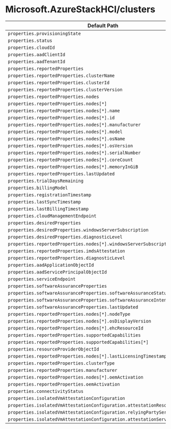 # Microsoft.AzureStackHCI/clusters

| Default Path | Alias |
|---|---|
| `properties.provisioningState` | `Microsoft.AzureStackHCI/clusters/provisioningState` |
| `properties.status` | `Microsoft.AzureStackHCI/clusters/status` |
| `properties.cloudId` | `Microsoft.AzureStackHCI/clusters/cloudId` |
| `properties.aadClientId` | `Microsoft.AzureStackHCI/clusters/aadClientId` |
| `properties.aadTenantId` | `Microsoft.AzureStackHCI/clusters/aadTenantId` |
| `properties.reportedProperties` | `Microsoft.AzureStackHCI/clusters/reportedProperties` |
| `properties.reportedProperties.clusterName` | `Microsoft.AzureStackHCI/clusters/reportedProperties.clusterName` |
| `properties.reportedProperties.clusterId` | `Microsoft.AzureStackHCI/clusters/reportedProperties.clusterId` |
| `properties.reportedProperties.clusterVersion` | `Microsoft.AzureStackHCI/clusters/reportedProperties.clusterVersion` |
| `properties.reportedProperties.nodes` | `Microsoft.AzureStackHCI/clusters/reportedProperties.nodes` |
| `properties.reportedProperties.nodes[*]` | `Microsoft.AzureStackHCI/clusters/reportedProperties.nodes[*]` |
| `properties.reportedProperties.nodes[*].name` | `Microsoft.AzureStackHCI/clusters/reportedProperties.nodes[*].name` |
| `properties.reportedProperties.nodes[*].id` | `Microsoft.AzureStackHCI/clusters/reportedProperties.nodes[*].id` |
| `properties.reportedProperties.nodes[*].manufacturer` | `Microsoft.AzureStackHCI/clusters/reportedProperties.nodes[*].manufacturer` |
| `properties.reportedProperties.nodes[*].model` | `Microsoft.AzureStackHCI/clusters/reportedProperties.nodes[*].model` |
| `properties.reportedProperties.nodes[*].osName` | `Microsoft.AzureStackHCI/clusters/reportedProperties.nodes[*].osName` |
| `properties.reportedProperties.nodes[*].osVersion` | `Microsoft.AzureStackHCI/clusters/reportedProperties.nodes[*].osVersion` |
| `properties.reportedProperties.nodes[*].serialNumber` | `Microsoft.AzureStackHCI/clusters/reportedProperties.nodes[*].serialNumber` |
| `properties.reportedProperties.nodes[*].coreCount` | `Microsoft.AzureStackHCI/clusters/reportedProperties.nodes[*].coreCount` |
| `properties.reportedProperties.nodes[*].memoryInGiB` | `Microsoft.AzureStackHCI/clusters/reportedProperties.nodes[*].memoryInGiB` |
| `properties.reportedProperties.lastUpdated` | `Microsoft.AzureStackHCI/clusters/reportedProperties.lastUpdated` |
| `properties.trialDaysRemaining` | `Microsoft.AzureStackHCI/clusters/trialDaysRemaining` |
| `properties.billingModel` | `Microsoft.AzureStackHCI/clusters/billingModel` |
| `properties.registrationTimestamp` | `Microsoft.AzureStackHCI/clusters/registrationTimestamp` |
| `properties.lastSyncTimestamp` | `Microsoft.AzureStackHCI/clusters/lastSyncTimestamp` |
| `properties.lastBillingTimestamp` | `Microsoft.AzureStackHCI/clusters/lastBillingTimestamp` |
| `properties.cloudManagementEndpoint` | `Microsoft.AzureStackHCI/clusters/cloudManagementEndpoint` |
| `properties.desiredProperties` | `Microsoft.AzureStackHCI/clusters/desiredProperties` |
| `properties.desiredProperties.windowsServerSubscription` | `Microsoft.AzureStackHCI/clusters/desiredProperties.windowsServerSubscription` |
| `properties.desiredProperties.diagnosticLevel` | `Microsoft.AzureStackHCI/clusters/desiredProperties.diagnosticLevel` |
| `properties.reportedProperties.nodes[*].windowsServerSubscription` | `Microsoft.AzureStackHCI/clusters/reportedProperties.nodes[*].windowsServerSubscription` |
| `properties.reportedProperties.imdsAttestation` | `Microsoft.AzureStackHCI/clusters/reportedProperties.imdsAttestation` |
| `properties.reportedProperties.diagnosticLevel` | `Microsoft.AzureStackHCI/clusters/reportedProperties.diagnosticLevel` |
| `properties.aadApplicationObjectId` | `Microsoft.AzureStackHCI/clusters/aadApplicationObjectId` |
| `properties.aadServicePrincipalObjectId` | `Microsoft.AzureStackHCI/clusters/aadServicePrincipalObjectId` |
| `properties.serviceEndpoint` | `Microsoft.AzureStackHCI/clusters/serviceEndpoint` |
| `properties.softwareAssuranceProperties` | `Microsoft.AzureStackHCI/clusters/softwareAssuranceProperties` |
| `properties.softwareAssuranceProperties.softwareAssuranceStatus` | `Microsoft.AzureStackHCI/clusters/softwareAssuranceProperties.softwareAssuranceStatus` |
| `properties.softwareAssuranceProperties.softwareAssuranceIntent` | `Microsoft.AzureStackHCI/clusters/softwareAssuranceProperties.softwareAssuranceIntent` |
| `properties.softwareAssuranceProperties.lastUpdated` | `Microsoft.AzureStackHCI/clusters/softwareAssuranceProperties.lastUpdated` |
| `properties.reportedProperties.nodes[*].nodeType` | `Microsoft.AzureStackHCI/clusters/reportedProperties.nodes[*].nodeType` |
| `properties.reportedProperties.nodes[*].osDisplayVersion` | `Microsoft.AzureStackHCI/clusters/reportedProperties.nodes[*].osDisplayVersion` |
| `properties.reportedProperties.nodes[*].ehcResourceId` | `Microsoft.AzureStackHCI/clusters/reportedProperties.nodes[*].ehcResourceId` |
| `properties.reportedProperties.supportedCapabilities` | `Microsoft.AzureStackHCI/clusters/reportedProperties.supportedCapabilities` |
| `properties.reportedProperties.supportedCapabilities[*]` | `Microsoft.AzureStackHCI/clusters/reportedProperties.supportedCapabilities[*]` |
| `properties.resourceProviderObjectId` | `Microsoft.AzureStackHCI/clusters/resourceProviderObjectId` |
| `properties.reportedProperties.nodes[*].lastLicensingTimestamp` | `Microsoft.AzureStackHCI/clusters/reportedProperties.nodes[*].lastLicensingTimestamp` |
| `properties.reportedProperties.clusterType` | `Microsoft.AzureStackHCI/clusters/reportedProperties.clusterType` |
| `properties.reportedProperties.manufacturer` | `Microsoft.AzureStackHCI/clusters/reportedProperties.manufacturer` |
| `properties.reportedProperties.nodes[*].oemActivation` | `Microsoft.AzureStackHCI/clusters/reportedProperties.nodes[*].oemActivation` |
| `properties.reportedProperties.oemActivation` | `Microsoft.AzureStackHCI/clusters/reportedProperties.oemActivation` |
| `properties.connectivityStatus` | `Microsoft.AzureStackHCI/clusters/connectivityStatus` |
| `properties.isolatedVmAttestationConfiguration` | `Microsoft.AzureStackHCI/clusters/isolatedVmAttestationConfiguration` |
| `properties.isolatedVmAttestationConfiguration.attestationResourceId` | `Microsoft.AzureStackHCI/clusters/isolatedVmAttestationConfiguration.attestationResourceId` |
| `properties.isolatedVmAttestationConfiguration.relyingPartyServiceEndpoint` | `Microsoft.AzureStackHCI/clusters/isolatedVmAttestationConfiguration.relyingPartyServiceEndpoint` |
| `properties.isolatedVmAttestationConfiguration.attestationServiceEndpoint` | `Microsoft.AzureStackHCI/clusters/isolatedVmAttestationConfiguration.attestationServiceEndpoint` |

